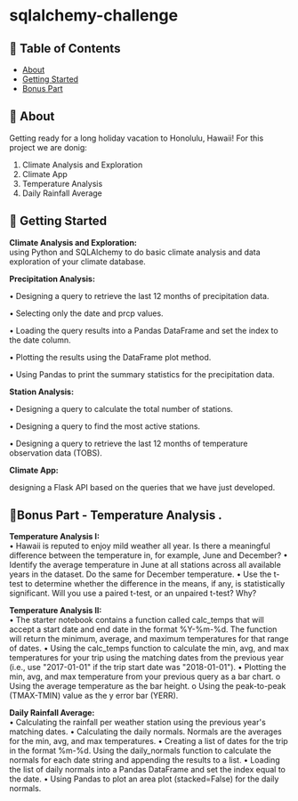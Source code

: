 # sqlalchemy-challenge


## 📝 Table of Contents

- [About](#about)
- [Getting Started](#getting_started)
- [Bonus Part](#bonus_part)

## 🧐 About <a name = "about"></a>
Getting ready for a long holiday vacation to Honolulu, Hawaii!
For this project we are donig:
1.	Climate Analysis and Exploration
2.	Climate App
3.	Temperature Analysis 
4.  Daily Rainfall Average


## 🏁 Getting Started <a name = "getting_started"></a>

**Climate Analysis and Exploration:** <br>
using Python and SQLAlchemy to do basic climate analysis and data exploration of your climate database. 

**Precipitation Analysis:** <br>

•	Designing a query to retrieve the last 12 months of precipitation data. 

•	Selecting only the date and prcp values.

•	Loading the query results into a Pandas DataFrame and set the index to the date column.

•	Plotting the results using the DataFrame plot method.

•	Using Pandas to print the summary statistics for the precipitation data.

**Station Analysis:** <br>

•	Designing a query to calculate the total number of stations.

•	Designing a query to find the most active stations.

•	Designing a query to retrieve the last 12 months of temperature observation data (TOBS).

**Climate App:** <br>

designing a Flask API based on the queries that we have just developed. 


## :doughnut:Bonus Part -	Temperature Analysis . <a name = "bonus_part"></a>

**Temperature Analysis I:** <br>
•	Hawaii is reputed to enjoy mild weather all year. Is there a meaningful difference between the temperature in, for example, June and December?
•	Identify the average temperature in June at all stations across all available years in the dataset. Do the same for December temperature.
•	Use the t-test to determine whether the difference in the means, if any, is statistically significant. Will you use a paired t-test, or an unpaired t-test? Why?

**Temperature Analysis II:** <br>
•	The starter notebook contains a function called calc_temps that will accept a start date and end date in the format %Y-%m-%d. The function will return the minimum, average, and maximum temperatures for that range of dates.
•	Using the calc_temps function to calculate the min, avg, and max temperatures for your trip using the matching dates from the previous year (i.e., use "2017-01-01" if the trip start date was "2018-01-01").
•	Plotting the min, avg, and max temperature from your previous query as a bar chart.
    o	Using the average temperature as the bar height.
    o	Using the peak-to-peak (TMAX-TMIN) value as the y error bar (YERR).


**Daily Rainfall Average:** <br>
•	Calculating the rainfall per weather station using the previous year's matching dates.
•	Calculating the daily normals. Normals are the averages for the min, avg, and max temperatures.
•	Creating a list of dates for the trip in the format %m-%d. Using the daily_normals function to calculate the normals for each date string and appending the results to a list.
•	Loading the list of daily normals into a Pandas DataFrame and set the index equal to the date.
•	Using Pandas to plot an area plot (stacked=False) for the daily normals.


